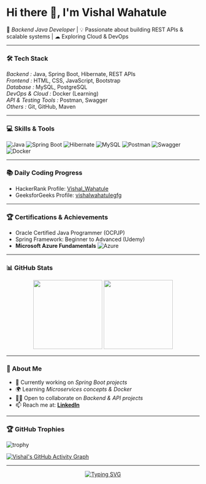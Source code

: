 # Hi there 👋, I'm Vishal Wahatule  

🚀 *Backend Java Developer* | 💡 Passionate about building REST APIs & scalable systems | ☁ Exploring Cloud & DevOps  

---

### 🛠 Tech Stack  

*Backend :* Java, Spring Boot, Hibernate, REST APIs  
*Frontend :* HTML, CSS, JavaScript, Bootstrap  
*Database :* MySQL, PostgreSQL  
*DevOps & Cloud :* Docker (Learning)  
*API & Testing Tools :* Postman, Swagger  
*Others :* Git, GitHub, Maven  

---

### 💻 Skills & Tools
![Java](https://img.shields.io/badge/Java-ED8B00?style=for-the-badge&logo=openjdk&logoColor=white)
![Spring Boot](https://img.shields.io/badge/SpringBoot-6DB33F?style=for-the-badge&logo=springboot&logoColor=white)
![Hibernate](https://img.shields.io/badge/Hibernate-59666C?style=for-the-badge&logo=hibernate&logoColor=white)
![MySQL](https://img.shields.io/badge/MySQL-005C84?style=for-the-badge&logo=mysql&logoColor=white)
![Postman](https://img.shields.io/badge/Postman-FF6C37?style=for-the-badge&logo=postman&logoColor=white)
![Swagger](https://img.shields.io/badge/Swagger-85EA2D?style=for-the-badge&logo=swagger&logoColor=black)
![Docker](https://img.shields.io/badge/Docker-2496ED?style=for-the-badge&logo=docker&logoColor=white)

---

### 📚 Daily Coding Progress  

- HackerRank Profile: [Vishal_Wahatule](https://www.hackerrank.com/Vishal_Wahatule)  
- GeeksforGeeks Profile: [vishalwahatulegfg](https://auth.geeksforgeeks.org/user/vishalwahatulegfg)  

---

### 🏆 Certifications & Achievements  

- Oracle Certified Java Programmer (OCPJP)  
- Spring Framework: Beginner to Advanced (Udemy)  
- **Microsoft Azure Fundamentals** ![Azure](https://img.shields.io/badge/Azure-Fundamentals-0089D6?style=for-the-badge&logo=microsoft-azure&logoColor=white)

---

### 📊 GitHub Stats  
<p align="center">
  <img src="https://github-readme-stats.vercel.app/api?username=vishal-wahatule-git&show_icons=true&theme=tokyonight" height="180px"/>
  <img src="https://github-readme-streak-stats.herokuapp.com/?user=vishal-wahatule-git&theme=tokyonight" height="180px"/>
</p>  

---

### 🌱 About Me  
- 🔭 Currently working on *Spring Boot projects*  
- 🌍 Learning *Microservices concepts & Docker*  
- 🧑‍💻 Open to collaborate on *Backend & API projects*  
- 📫 Reach me at: **[LinkedIn](https://www.linkedin.com/)**  

---

### 🏆 GitHub Trophies
![trophy](https://github-profile-trophy.vercel.app/?username=vishal-wahatule-git&theme=algolia&margin-w=10&margin-h=10&no-frame=true&column=6)

[![Vishal's GitHub Activity Graph](https://github-readme-activity-graph.vercel.app/graph?username=vishal-wahatule-git&theme=tokyo-night&hide_border=true&area=true&height=250)](https://github.com/ashutosh00710/github-readme-activity-graph)

---

<p align="center">
  <a href="https://git.io/typing-svg">
    <img src="https://readme-typing-svg.demolab.com?font=Fira+Code&pause=1000&color=F75C7E&center=true&width=500&lines=Backend+Java+Developer;Spring+Boot+%7C+Hibernate+%7C+MySQL;API+Development+%26+Documentation;Always+Learning+New+Things!" alt="Typing SVG" />
  </a>
</p>  
